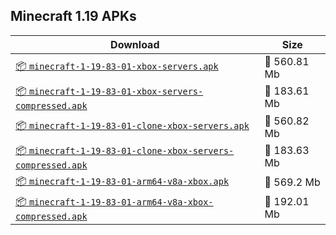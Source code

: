 ## Minecraft 1.19 APKs
| Download | Size |
|----------|------|
| [:package: `minecraft-1-19-83-01-xbox-servers.apk`](https://modscraft.net/en/downloads/9354) | :floppy_disk: 560.81 Mb 
| [:package: `minecraft-1-19-83-01-xbox-servers-compressed.apk`](https://modscraft.net/en/downloads/9355) | :floppy_disk: 183.61 Mb 
| [:package: `minecraft-1-19-83-01-clone-xbox-servers.apk`](https://modscraft.net/en/downloads/9356) | :floppy_disk: 560.82 Mb 
| [:package: `minecraft-1-19-83-01-clone-xbox-servers-compressed.apk`](https://modscraft.net/en/downloads/9357) | :floppy_disk: 183.63 Mb 
| [:package: `minecraft-1-19-83-01-arm64-v8a-xbox.apk`](https://modscraft.net/en/downloads/9358) | :floppy_disk: 569.2 Mb 
| [:package: `minecraft-1-19-83-01-arm64-v8a-xbox-compressed.apk`](https://modscraft.net/en/downloads/9359) | :floppy_disk: 192.01 Mb 
